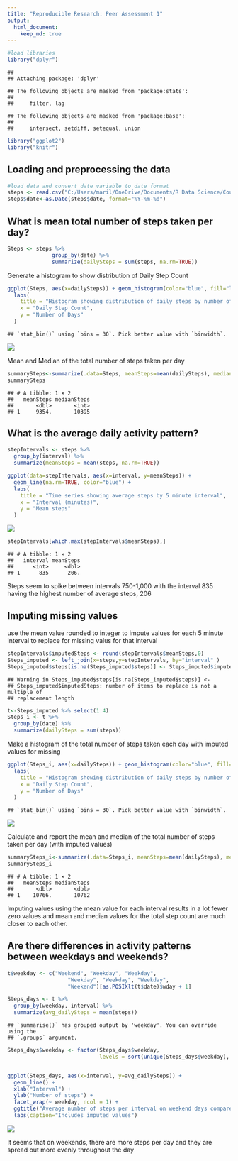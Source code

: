 ```yaml
---
title: "Reproducible Research: Peer Assessment 1"
output: 
  html_document:
    keep_md: true
---
```



```r
#load libraries
library("dplyr")
```

```
## 
## Attaching package: 'dplyr'
```

```
## The following objects are masked from 'package:stats':
## 
##     filter, lag
```

```
## The following objects are masked from 'package:base':
## 
##     intersect, setdiff, setequal, union
```

```r
library("ggplot2")
library("knitr")
```

## Loading and preprocessing the data

```r
#load data and convert date variable to date format
steps <- read.csv("C:/Users/maril/OneDrive/Documents/R Data Science/Course4/Week1/RepData_PeerAssessment1/activity/activity.csv", header=TRUE, na.strings = "NA")
steps$date<-as.Date(steps$date, format="%Y-%m-%d")
```


## What is mean total number of steps taken per day?

```r
Steps <- steps %>% 
              group_by(date) %>% 
              summarize(dailySteps = sum(steps, na.rm=TRUE))
```


Generate a histogram to show distribution of Daily Step Count

```r
ggplot(Steps, aes(x=dailySteps)) + geom_histogram(color="blue", fill="lightblue") +
  labs(
    title = "Histogram showing distribution of daily steps by number of days",
    x = "Daily Step Count",
    y = "Number of Days"
  )
```

```
## `stat_bin()` using `bins = 30`. Pick better value with `binwidth`.
```

![](PA1_template_files/figure-html/steps_hist1-1.png)<!-- -->

Mean and Median of the total number of steps taken per day 

```r
summarySteps<-summarize(.data=Steps, meanSteps=mean(dailySteps), medianSteps=median(dailySteps))
summarySteps
```

```
## # A tibble: 1 × 2
##   meanSteps medianSteps
##       <dbl>       <int>
## 1     9354.       10395
```

## What is the average daily activity pattern?

```r
stepIntervals <- steps %>% 
  group_by(interval) %>% 
  summarize(meanSteps = mean(steps, na.rm=TRUE))

ggplot(data=stepIntervals, aes(x=interval, y=meanSteps)) +
  geom_line(na.rm=TRUE, color="blue") +
  labs(
    title = "Time series showing average steps by 5 minute interval",
    x = "Interval (minutes)",
    y = "Mean steps"
  ) 
```

![](PA1_template_files/figure-html/pattern-1.png)<!-- -->

```r
stepIntervals[which.max(stepIntervals$meanSteps),]
```

```
## # A tibble: 1 × 2
##   interval meanSteps
##      <int>     <dbl>
## 1      835      206.
```

Steps seem to spike between intervals 750-1,000 with the interval 835 having the highest number of average steps, 206

## Imputing missing values

use the mean value rounded to integer to impute values for each 5 minute interval to replace for missing valus for that interval


```r
stepIntervals$imputedSteps <- round(stepIntervals$meanSteps,0)
Steps_imputed <- left_join(x=steps,y=stepIntervals, by="interval" )
Steps_imputed$steps[is.na(Steps_imputed$steps)] <- Steps_imputed$imputedSteps
```

```
## Warning in Steps_imputed$steps[is.na(Steps_imputed$steps)] <-
## Steps_imputed$imputedSteps: number of items to replace is not a multiple of
## replacement length
```

```r
t<-Steps_imputed %>% select(1:4)
Steps_i <- t %>% 
  group_by(date) %>% 
  summarize(dailySteps = sum(steps))
```
Make a histogram of the total number of steps taken each day with imputed values for missing

```r
ggplot(Steps_i, aes(x=dailySteps)) + geom_histogram(color="blue", fill="lightblue") +
  labs(
    title = "Histogram showing distribution of daily steps by number of days with imputed values for NAs",
    x = "Daily Step Count",
    y = "Number of Days"
  )
```

```
## `stat_bin()` using `bins = 30`. Pick better value with `binwidth`.
```

![](PA1_template_files/figure-html/plot_steps2-1.png)<!-- -->

Calculate and report the mean and median of the total number of steps taken per day (with imputed values)

```r
summarySteps_i<-summarize(.data=Steps_i, meanSteps=mean(dailySteps), medianSteps=median(dailySteps))
summarySteps_i
```

```
## # A tibble: 1 × 2
##   meanSteps medianSteps
##       <dbl>       <dbl>
## 1    10766.       10762
```
Imputing values using the mean value for each interval results in a lot fewer zero values and mean and median values 
for the total step count are much closer to each other.


## Are there differences in activity patterns between weekdays and weekends?

```r
t$weekday <- c("Weekend", "Weekday", "Weekday",    
                   "Weekday", "Weekday", "Weekday",
                   "Weekend")[as.POSIXlt(t$date)$wday + 1]

Steps_days <- t %>% 
  group_by(weekday, interval) %>% 
  summarize(avg_dailySteps = mean(steps))
```

```
## `summarise()` has grouped output by 'weekday'. You can override using the
## `.groups` argument.
```

```r
Steps_days$weekday <- factor(Steps_days$weekday,
                             levels = sort(unique(Steps_days$weekday), decreasing = TRUE))


ggplot(Steps_days, aes(x=interval, y=avg_dailySteps)) +
  geom_line() + 
  xlab("Interval") +
  ylab("Number of steps") +
  facet_wrap(~ weekday, ncol = 1) +
  ggtitle("Average number of steps per interval on weekend days compared to weekdays") +
  labs(caption="Includes imputed values")
```

![](PA1_template_files/figure-html/weekdays-1.png)<!-- -->
  
  It seems that on weekends, there are more steps per day and they are spread out more evenly throughout the day
